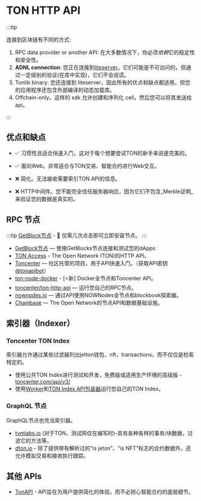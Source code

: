 # TON HTTP API

:::tip

连接到区块链有不同的方式:

1. RPC data provider or another API: 在大多数情况下，你必须*依赖*它的稳定性和安全性。
2. **ADNL connection**: 您正在连接到[liteserver](/participation/run-nodes/liteserver)。它们可能是不可访问的，但通过一定级别的验证(在库中实现)，它们不会说谎。
3. Tonlib binary: 您还连接到 liteserver，因此所有的优点和缺点都适用，但您的应用程序还包含外部编译的动态加载库。
4. Offchain-only。这样的 sdk 允许创建和序列化 cell，然后您可以将其发送给 api。

:::

## 优点和缺点

- ✅ 习惯性且适合快速入门，这对于每个想要尝试TON的新手来说是完美的。
- ✅ 面向Web。非常适合与TON交易、智能合约进行Web交互。

- ❌ 简化。无法接收需要索引TON API的信息。
- ❌ HTTP中间件。您不能完全信任服务器响应，因为它们不包含_Merkle证明_来验证您的数据是真实的。


## RPC 节点

:::tip
[GetBlock节点](https://getblock.io/nodes/ton/) - 🚀 仅需几次点击即可立即安装节点。
:::

* [GetBlock节点](https://getblock.io/nodes/ton/) — 使用GetBlocks节点连接和测试您的dApps
* [TON Access](https://www.orbs.com/ton-access/) - The Open Network (TON)的HTTP API。
* [Toncenter](https://toncenter.com/api/v2/) — 社区托管的项目，用于API快速入门。（获取API密钥 [@tonapibot](https://t.me/tonapibot)）
* [ton-node-docker](https://github.com/fmira21/ton-node-docker) - [⭐新] Docker全节点和Toncenter API。
* [toncenter/ton-http-api](https://github.com/toncenter/ton-http-api) — 运行您自己的RPC节点。
* [nownodes.io](https://nownodes.io/nodes) — 通过API使用NOWNodes全节点和blockbook探索器。
* [Chainbase](https://chainbase.com/chainNetwork/TON) — The Open Network的节点API和数据基础设施。


## 索引器（Indexer）

### Toncenter TON Index

索引器允许通过某些过滤器列出jetton钱包，nft，transactions，而不仅仅是检索特定的。

- 使用公共TON Index进行测试和开发，免费版或适用生产环境的高级版 - [toncenter.com/api/v3/](https://toncenter.com/api/v3/)
- 使用[Worker](https://github.com/toncenter/ton-index-worker/tree/36134e7376986c5517ee65e6a1ddd54b1c76cdba)和[TON Index API包装器](https://github.com/toncenter/ton-indexer)运行您自己的TON Index。

### GraphQL 节点

GraphQL节点也充当索引器。


* [tvmlabs.io](https://ton-testnet.tvmlabs.dev/graphql) (对于TON，测试网仅在编写时)-具有各种各样的事务/块数据，过滤它的方法等。
* [dton.io](https://dton.io/graphql) - 除了提供带有解析过的“is jeton”、“is NFT”标志的合约数据外，还允许模拟交易和接收执行跟踪。

## 其他 APIs

* [TonAPI](https://docs.tonconsole.com/tonapi/api-v2) - API旨在为用户提供简化的体验，而不必担心智能合约的底层细节。
